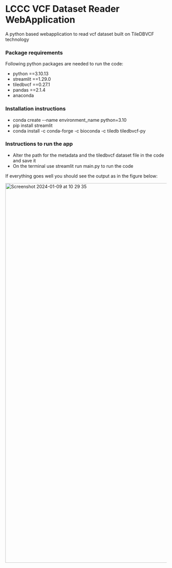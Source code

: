 # LCCC VCF Dataset Reader WebApplication

A python based webapplication to read vcf dataset built on TileDBVCF technology

### Package requirements

Following python packages are needed to run the code:
- python ==3.10.13
- streamlit ==1.29.0
- tiledbvcf ==0.27.1
- pandas ==2.1.4
- anaconda

### Installation instructions

- conda create --name environment_name python=3.10
- pip install streamlit
- conda install -c conda-forge -c bioconda -c tiledb tiledbvcf-py

### Instructions to run the app

- Alter the path for the metadata and the tiledbvcf dataset file in the code and save it
- On the terminal use streamlit run main.py to run the code

If everything goes well you should see the output as in the figure below:

<img width="1187" alt="Screenshot 2024-01-09 at 10 29 35" src="https://github.com/Vibhorgupta31/LCCC_VCF_Reader/assets/55628881/7f3fabc9-b016-4fdf-9b4d-48b9f7c2c376">


